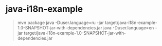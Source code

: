 java-i18n-example
=================

 > mvn package
 > java -Duser.language=ru -jar target/java-i18n-example-1.0-SNAPSHOT-jar-with-dependencies.jar
 > java -Duser.language=en -jar target/java-i18n-example-1.0-SNAPSHOT-jar-with-dependencies.jar
